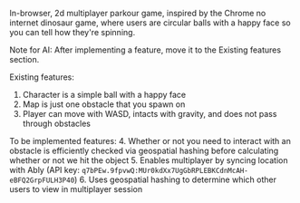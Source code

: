 In-browser, 2d multiplayer parkour game, inspired by the Chrome no internet dinosaur game, where users are circular balls with a happy face so you can tell how they're spinning.

Note for AI: After implementing a feature, move it to the Existing features section.

Existing features:
1. Character is a simple ball with a happy face
2. Map is just one obstacle that you spawn on
3. Player can move with WASD, intacts with gravity, and does not pass through obstacles


To be implemented features:
4. Whether or not you need to interact with an obstacle is efficiently checked via geospatial hashing before calculating whether or not we hit the object
5. Enables multiplayer by syncing location with Ably (API key: `q7bPEw.9fpvwQ:MUr0kdXx7UgGbRPLEBKCdnMcAH-eBFQ2GrpFULH3P40`)
6. Uses geospatial hashing to determine which other users to view in multiplayer session
